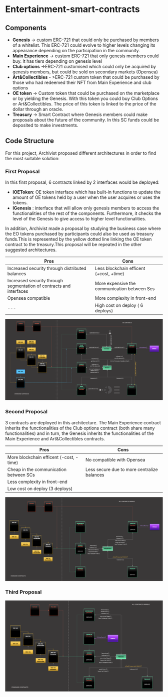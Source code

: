 # Entertainment-smart-contracts

## Components
- **Genesis** -> custom ERC-721 that could only be purchased by members of a whitelist. This ERC-721 could evolve to higher levels changing its appearance depending on the participation in the community.
- **Main Experience** -> custom ERC-721 that only genesis members could buy. It has tiers depending on genesis level
- **Club options** ->ERC-721 customised which could only be acquired by genesis members, but could be sold on secondary markets (Opensea)
- **Art&Collectibles** - >ERC-721 custom token that could be purchased by those who had redeemed their NFT from Main Experience and club options
- **OE token** -> Custom token that could be purchased on the marketplace or by yielding the Genesis. With this token you could buy Club Options or Art&Collectibles. The price of this token is linked to the price of the dollar through an oracle.
- **Treasury** -> Smart Contract where Genesis members could make proposals about the future of the community. In this SC funds could be deposited to make investments.

## Code Structure
For this project, Archivist proposed different architectures in order to find the most suitable solution:
### First Proposal
In this first proposal, 6 contracts linked by 2 interfaces would be deployed:
- **IOEToken**: OE token interface which has built-in functions to update the amount of OE tokens held by a user when the user acquires or uses the tokens.
- **IGenesis** : interface that will allow only genesis members to access the functionalities of the rest of the components. Furthermore, it checks the level of the Genesis to give access to higher level functionalities.

In addition, Archivist made a proposal by studying the business case where the EO tokens purchased by participants could also be used as treasury funds.This is represented by the yellow dotted line linking the OE token contract to the treasury.This proposal will be repeated in the other suggested architectures.

**Pros** | **Cons**
--- | --- 
Increased security through distributed balances | Less blockchain efficent (+cost, +time)
Increased security through segmentation of contracts and interfaces| More expensive the communication between Scs
Opensea compatible| More complexity in front-end
  --- | High cost on deploy ( 6 deploys)

![alt text](https://github.com/ArchivistDevelopers/Entertainment-smart-contracts/blob/main/Dependencies_v1.png?raw=true)
### Second Proposal
3 contracts are deployed in this architecture. The Main Experience contract inherits the functionalities of the Club options contract (both share many functionalities) and in turn, the Genesis inherits the functionalities of the Main Experience and Art&Collectibles contracts.

**Pros** | **Cons**
--- | --- 
More blockchain efficent (-cost, -time) | No compatible with Opensea
Cheap in the communication between SCs| Less secure due to more centralize balances
Less complexity in front-end| 
Low cost on deploy (3 deploys) | 

![alt text](https://github.com/ArchivistDevelopers/Entertainment-smart-contracts/blob/main/Dependencies_v2.png?raw=true)
### Third Proposal
![alt text](https://github.com/ArchivistDevelopers/Entertainment-smart-contracts/blob/main/Dependencies_v3.png?raw=true)



































